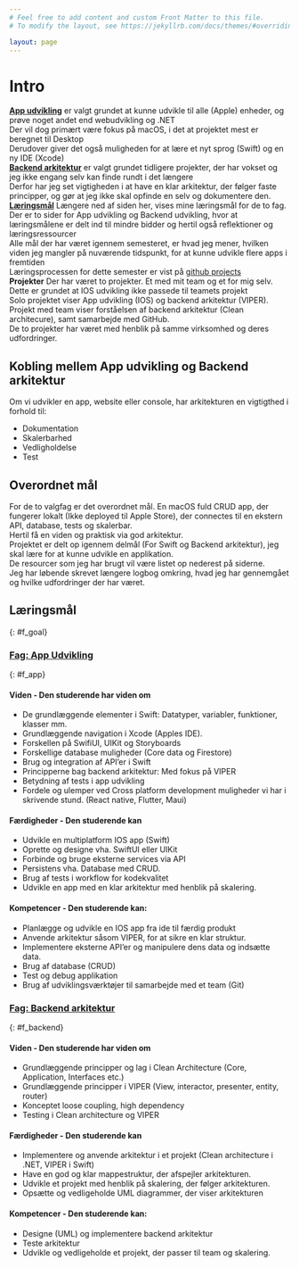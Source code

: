```yaml
---
# Feel free to add content and custom Front Matter to this file.
# To modify the layout, see https://jekyllrb.com/docs/themes/#overriding-theme-defaults

layout: page
---
```


# Intro
<b><a href="#f_app">App udvikling</a></b> er valgt grundet at kunne udvikle til alle (Apple) enheder, og prøve noget andet end webudvikling og .NET <br>
Der vil dog primært være fokus på macOS, i det at projektet mest er beregnet til Desktop<br>
Derudover giver det også muligheden for at lære et nyt sprog (Swift) og en ny IDE (Xcode)<br>
<b><a href="#f_back">Backend arkitektur</a></b> er valgt grundet tidligere projekter, der har vokset og jeg ikke engang selv kan finde rundt i det længere<br>
Derfor har jeg set vigtigheden i at have en klar arkitektur, der følger faste principper, og gør at jeg ikke skal opfinde en selv og dokumentere den.<br>
<b><a href="#f_goal">Læringsmål</a></b> Længere ned af siden her, vises mine læringsmål for de to fag.<br>
Der er to sider for App udvikling og Backend udvikling, hvor at læringsmålene er delt ind til mindre bidder og hertil også reflektioner og læringsressourcer<br>
Alle mål der har været igennem semesteret, er hvad jeg mener, hvilken viden jeg mangler på nuværende tidspunkt, for at kunne udvikle flere apps i fremtiden<br>
Læringsprocessen for dette semester er vist på <a href="https://github.com/users/KasperKloster/projects/1/views/2" target="_blank">github projects</a>
<br>
<b>Projekter</b> Der har været to projekter. Et med mit team og et for mig selv. Dette er grundet at IOS udvikling ikke passede til teamets projekt<br>
Solo projektet viser App udvikling (IOS) og backend arkitektur (VIPER).<br>
Projekt med team viser forståelsen af backend arkitektur (Clean architecure), samt samarbejde med GitHub.<br>
De to projekter har været med henblik på samme virksomhed og deres udfordringer.

## Kobling mellem App udvikling og Backend arkitektur
Om vi udvikler en app, website eller console, har arkitekturen en vigtigthed i forhold til:
<ul>
    <li>Dokumentation</li>
    <li>Skalerbarhed</li>
    <li>Vedligholdelse</li>
    <li>Test</li>
</ul>

## Overordnet mål
For de to valgfag er det overordnet mål.
En macOS fuld CRUD app, der fungerer lokalt (Ikke deployed til Apple Store), der connectes til en ekstern API, database, tests og skalerbar.<br/>
Hertil få en viden og praktisk via god arkitektur.
<br/>
Projektet er delt op igennem delmål (For Swift og Backend arkitektur), jeg skal lære for at kunne udvikle en applikation.<br/>
De resourcer som jeg har brugt vil være listet op nederest på siderne.<br/>
Jeg har løbende skrevet længere logbog omkring, hvad jeg har gennemgået og hvilke udfordringer der har været.

## Læringsmål
{: #f_goal}

### <a href="{{ site.baseurl }}/app_udvikling">Fag: App Udvikling</a>
{: #f_app}
#### Viden - Den studerende har viden om
<ul>
    <li>De grundlæggende elementer i Swift: Datatyper, variabler, funktioner, klasser mm.</li>
    <li>Grundlæggende navigation i Xcode (Apples IDE).</li>
    <li>Forskellen på SwifiUI, UIKit og Storyboards</li>
    <li>Forskellige database muligheder (Core data og Firestore)</li>
    <li>Brug og integration af API’er i Swift</li>
    <li>Principperne bag backend arkitektur: Med fokus på VIPER</li>
    <li>Betydning af tests i app udvikling</li>
    <li>Fordele og ulemper ved Cross platform development muligheder vi har i skrivende stund. (React native, Flutter, Maui)</li>
</ul>

#### Færdigheder - Den studerende kan
<ul>
    <li>Udvikle en multiplatform IOS app (Swift)</li>
    <li>Oprette og designe vha. SwiftUI eller UIKit</li>
    <li>Forbinde og bruge eksterne services via API</li>
    <li>Persistens vha. Database med CRUD.</li>
    <li>Brug af tests i workflow for kodekvalitet</li>
    <li>Udvikle en app med en klar arkitektur med henblik på skalering.</li>
</ul>

#### Kompetencer - Den studerende kan:
<ul>
    <li>Planlægge og udvikle en IOS app fra ide til færdig produkt</li>
    <li>Anvende arkitektur såsom VIPER, for at sikre en klar struktur.</li>
    <li>Implementere eksterne API’er og manipulere dens data og indsætte data.</li>
    <li>Brug af database (CRUD)</li>
    <li>Test og debug applikation</li>
    <li>Brug af udviklingsværktøjer til samarbejde med et team (Git)</li>
</ul>

### <a href="{{ site.baseurl }}/backend_arkitektur">Fag: Backend arkitektur</a>
{: #f_backend}

#### Viden - Den studerende har viden om
<ul>
    <li>Grundlæggende principper og lag i Clean Architecture (Core, Application, Interfaces etc.)</li>
    <li>Grundlæggende principper i VIPER (View, interactor, presenter, entity, router)</li>
    <li>Konceptet loose coupling, high dependency</li>
    <li>Testing i Clean architecture og VIPER</li>
</ul>

#### Færdigheder - Den studerende kan
<ul>
    <li>Implementere og anvende arkitektur i et projekt (Clean architecture i .NET, VIPER i Swift)</li>
    <li>Have en god og klar mappestruktur, der afspejler arkitekturen.</li>
    <li>Udvikle et projekt med henblik på skalering, der følger arkitekturen.</li>
    <li>Opsætte og vedligeholde UML diagrammer,  der viser arkitekturen</li>
</ul>

#### Kompetencer - Den studerende kan:
<ul>
    <li>Designe (UML) og implementere backend arkitektur</li>
    <li>Teste arkitektur</li>
    <li>Udvikle og vedligeholde et projekt, der passer til team og skalering.</li>
</ul>